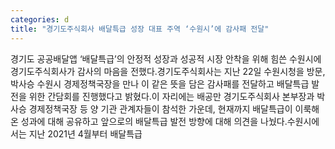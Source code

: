 ```yaml
---
categories: d
title: "경기도주식회사 배달특급 성장 대표 주역 ‘수원시’에 감사패 전달"
---
```

경기도 공공배달앱 ‘배달특급’의 안정적 성장과 성공적 시장 안착을 위해 힘쓴 수원시에 경기도주식회사가 감사의 마음을 전했다.경기도주식회사는 지난 22일 수원시청을 방문, 박사승 수원시 경제정책국장을 만나 이 같은 뜻을 담은 감사패를 전달하고 배달특급 발전을 위한 간담회를 진행했다고 밝혔다.이 자리에는 배공만 경기도주식회사 본부장과 박사승 경제정책국장 등 양 기관 관계자들이 참석한 가운데, 현재까지 배달특급이 이룩해온 성과에 대해 공유하고 앞으로의 배달특급 발전 방향에 대해 의견을 나눴다.수원시에서는 지난 2021년 4월부터 배달특급